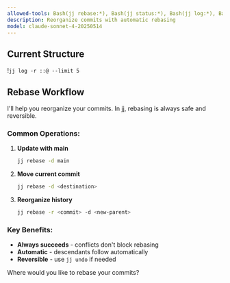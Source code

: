 ```yaml
---
allowed-tools: Bash(jj rebase:*), Bash(jj status:*), Bash(jj log:*), Bash(jj branch:*), Bash(jj op log:*)
description: Reorganize commits with automatic rebasing
model: claude-sonnet-4-20250514
---
```


## Current Structure
!`jj log -r ::@ --limit 5`

## Rebase Workflow

I'll help you reorganize your commits. In jj, rebasing is always safe and reversible.

### Common Operations:

1. **Update with main**
   ```bash
   jj rebase -d main
   ```

2. **Move current commit**
   ```bash
   jj rebase -d <destination>
   ```

3. **Reorganize history**
   ```bash
   jj rebase -r <commit> -d <new-parent>
   ```

### Key Benefits:
- **Always succeeds** - conflicts don't block rebasing
- **Automatic** - descendants follow automatically
- **Reversible** - use `jj undo` if needed

Where would you like to rebase your commits?